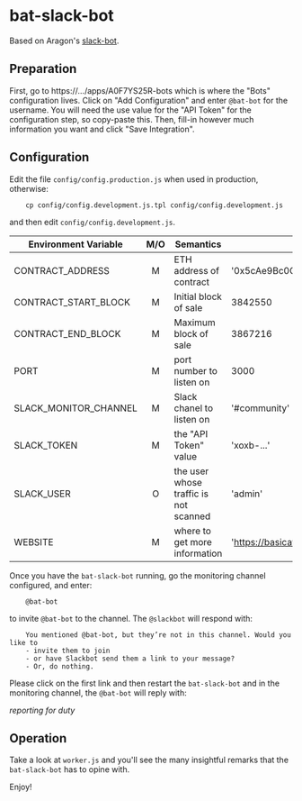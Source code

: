 # bat-slack-bot
Based on Aragon's [slack-bot](https://github.com/aragon/slack-bot).

## Preparation
First,
go to https://.../apps/A0F7YS25R-bots which is where the "Bots" configuration lives.
Click on "Add Configuration" and enter `@bat-bot` for the username.
You will need the use value for the "API Token" for the configuration step,
so copy-paste this.
Then,
fill-in however much information you want and click "Save Integration".




## Configuration
Edit the file `config/config.production.js` when used in production,
otherwise:

        cp config/config.development.js.tpl config/config.development.js

and then edit `config/config.development.js`.

| Environment Variable     | M/O | Semantics                             | Example Value                                |
|--------------------------|:---:|---------------------------------------|----------------------------------------------|
| CONTRACT_ADDRESS         | M   | ETH address of contract               | '0x5cAe9Bc0C527f95CC6558D32EC5B931ad7328088' |
| CONTRACT_START_BLOCK     | M   | Initial block of sale                 | 3842550                                      |
| CONTRACT_END_BLOCK       | M   | Maximum block of sale                 | 3867216                                      |
| PORT                     | M   | port number to listen on              | 3000                                         |
| SLACK_MONITOR_CHANNEL    | M   | Slack chanel to listen on             |'#community'                                  | 
| SLACK_TOKEN              | M   | the "API Token" value                 | 'xoxb-...'                                   |
| SLACK_USER               | O   | the user whose traffic is not scanned | 'admin'                                      |
| WEBSITE                  | M   | where to get more information         | 'https://basicattentiontoken.org'            |

Once you have the `bat-slack-bot` running,
go the monitoring channel configured, and enter:

        @bat-bot

to invite `@bat-bot` to the channel.
The `@slackbot` will respond with:

        You mentioned @bat-bot, but they’re not in this channel. Would you like to
        - invite them to join
        - or have Slackbot send them a link to your message?
        - Or, do nothing.

Please click on the first link and then restart the `bat-slack-bot` and in the monitoring channel,
the `@bat-bot` will reply with:

_reporting for duty_

## Operation
Take a look at `worker.js` and you'll see the many insightful remarks that the `bat-slack-bot` has to opine with.


Enjoy!
